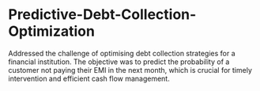 # Predictive-Debt-Collection-Optimization
Addressed the challenge of optimising debt collection strategies for a financial institution. The objective was to predict the probability of a customer not paying their EMI in the next month, which is crucial for timely intervention and efficient cash flow management.
